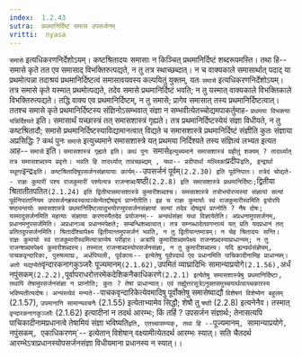 ```yaml
---
index:  1.2.43
sutra:  प्रथमानिर्दिष्टं समास उपसर्जनम्
vritti:  nyasa
---
```


`समासे` इत्यधिकरणनिर्देशोऽयम्। कष्टश्रितादयः समासाः न किञ्चित् प्रथमानिर्दिष्टं शब्दरूपमस्ति। तथा हि-- समासे कृते तत एव समासाद् विभक्तिरुत्पद्यते, न तु तत्र स्थाच्छब्दात्। न च वाक्यकाले समासार्थात् पदाद् या प्रथमोत्पन्ना तदाश्रयं प्रथमानिर्दिष्टत्वं समासावयवस्य कल्पयितुं युक्तम्, यतः `समासे` इत्यधिकरणनिर्देशोऽयम्। तत्र समासे कृते यस्मात् प्रथमोत्पद्यते, तदेव समासे प्रथमानिर्दिष्टं भवति; न तु यस्मात् वाक्यकाले विभक्तिकाले विभक्तिरुत्पद्यते। तद्धि वाक्य एव प्रथमानिर्दिष्टम्, न तु समासे; प्रागेव समासात् तस्य प्रथमानिर्दिष्टत्वात्। ततश्च समासे कृते प्रथमानिर्दिष्टस्य संज्ञिनोऽसम्भवात् संज्ञा न सम्भवीत्येतच्चोद्यमपाकर्तुमाह- `प्रथमया विभक्त्या यन्निर्दिश्यते` इति। समासार्थं यच्छास्त्रं तत् समासशास्त्रं गृह्यते। तत्र प्रथमानिर्दिष्टस्येयं संज्ञा विधीयते, न तु कष्टश्रितादौ; समासे प्रथमानिर्दिष्टस्याविद्यामानत्वात् विद्यते च समासशास्त्रे प्रथमानिर्दिष्टं संज्ञीति कुतः संज्ञाया अप्रसिद्धिः ? कथं पुनः `समासे` इत्युच्यमाने समासशास्त्रे यत् प्रथमया निर्दिश्यते तस्य संज्ञित्वं लभ्यत इत्यत आह-- `समासे` इति। `समासशास्त्रं गृह्यते इति। कथं पुनः `समासे` इत्युच्यमाने समासशास्त्रं ग्रहीतुं शक्यम् ? तादर्थ्यात् तत्र समासशब्दस्य प्रवृत्तेः। भवति हि तादर्थ्यात् तावच्छब्द्यम् , यथा-- प्रदीपार्था मल्लिका `प्रदीपः` इति, इन्द्रार्था स्थूणा `इन्द्रः` इति। कष्टश्रितादिषूपसर्जनसंज्ञयायाः कार्यम्-- `उपसर्जनं पूर्वम्` (2.2.30) इति पूर्वनिपातः।
तत्रेदं चोद्यते-- राज्ञः कुमारीं पश्य राजकुमारीं पश्येत्यत्र राजन्शब्दः `षष्ठी` (2.2.8) इति समासशास्त्रे प्रथमानिर्दिष्टः; `द्वितीया श्रितातीतपतित` (2.1.24) इति द्वितीयासमासशास्त्रे कुमारीशब्दश्च। समसाशास्त्रे तत्रोभयोरप्यस्यां संज्ञायां सत्यां पूर्वनिपातानियम उपसर्जनह्रस्वस्वत्वञ्चेत्येतद्दोषद्वयं प्राप्नोतीति। इह च राज्ञः कुमार्याः स्वं राजकुमारीस्वमिति द्वयोरपि षष्ठ्यन्तयोः समासशास्त्रे प्रथमानिर्दिष्टत्वादुभयोरप्युपसर्जनसंज्ञायां सत्यां तदेव दोषद्वयं प्राप्नोति ? नैष दोषः; यस्मादुसर्जनमिति महत्याः संज्ञायाः करणस्यैतदेव प्रयोजनम्-- अन्वर्थसंज्ञा यथा विज्ञायेतेति। अप्रधनामुपसर्जनम्, प्रधानमनुपसर्जमिति। अप्रधानञ्च प्रधानमपेक्षते; सम्बन्धिशब्दत्वात्। तत्र सम्नब्धादेतवगन्तव्यं यत् प्रति यदप्रधानं तत् प्रतितदुपसर्जनमिति। श्रितादींश्चापेक्ष्य द्वितीयान्तमुपसर्जनं भवति, न तु द्वितीयान्तमात्रम्। न चेह श्रितादयः सन्ति। राज्ञः कुमार्याः स्वं राजकुमारीस्वमित्यात्राप्येष परीहारः। अत्रापि कुमारीशब्दमपेक्ष्य राजन्शब्दस्याप्राधान्यम्; न तु राजन्शब्दमपेक्ष्य कुमारीशब्दस्य। तस्मात् राजन्शब्दस्योपसर्जनसंज्ञा, न तु कुमारीशब्दस्य। यदि ह्यन्वर्थसंज्ञेयम्, पाचकवृन्दारिका, पुरुषव्याघ्रः, अर्धपिप्पली, पूर्वकायः-- इत्येतेषु पूर्वपदार्थ एव प्रधानमिति पाचिकादीनामिह प्राधान्यम्। अतो यद्यप्येते `वृन्दारकनागकुञ्जरैः पूज्यमानम्` (2.1.62), `उपमितं व्याघ्रादिभिः सामान्याप्रयोगे` (2.1.56), `अर्धं नपुंसकम्` (2.2.2), `पूर्वापराधरोत्तरमेकदेशिकनैकाधिकरणे` (2.2.1) इत्येतेषु समासशास्त्रेषु प्रथमानिर्दिष्टाः, तथापि तेषामुपसर्जनसंज्ञा न प्राप्नोति; कुतः ? तेषां प्राधान्यात्। एवं तर्ह्युत्तरसूत्रेऽनुक्तसमुच्चयार्थत्वाच्चकारस्य भविष्यतीत्यदोषः।
अन्यस्त्वेवं मन्यते-- `पाचकवृन्दारिकेत्येवमादिषु पूर्वोक्तेषु समासेष्वाद्यौ `विशेषणं विशेष्येण बहुलम्` (2.1.57), `उपमानानि सामान्यवचनैः` (2.1.55) इत्येताभ्यामेव सिद्धौ; शेषौ तु `षष्ठी` (2.2.8) इत्यनेनैव। तस्मात् `वृन्दारकनागकुञ्जरैः` (2.1.62) इत्यादीनां न तदर्थ आरम्भः; किं तर्हि ? उपसर्जन संज्ञार्थः; तेनासत्यपि पाचिकादीनामप्रधानत्वे तेषामियं संज्ञा भविष्यति` इति, एतच्चासम्यक्, तथा हि -- `पूज्यमानम्`, `सामान्याप्रयोगे`, `नपुंसकम्`, `एकाधिकरणम्`-- इत्येतान् विशेषान् वक्ष्यामीत्येतदर्थ आरम्भः स्यात्। सति चैतदर्थ आरम्भेऽत्राप्रधानस्योपसर्जनसंज्ञा विधीयमाना प्रधानस्य न स्यात्।।

